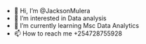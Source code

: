 - 👋 Hi, I’m @JacksonMulera
- 👀 I’m interested in Data analysis
- 🌱 I’m currently learning Msc Data Analytics
- 📫 How to reach me +254728755928

<!---
JacksonMulera/JacksonMulera is a ✨ special ✨ repository because its `README.md` (this file) appears on your GitHub profile.
You can click the Preview link to take a look at your changes.
--->
